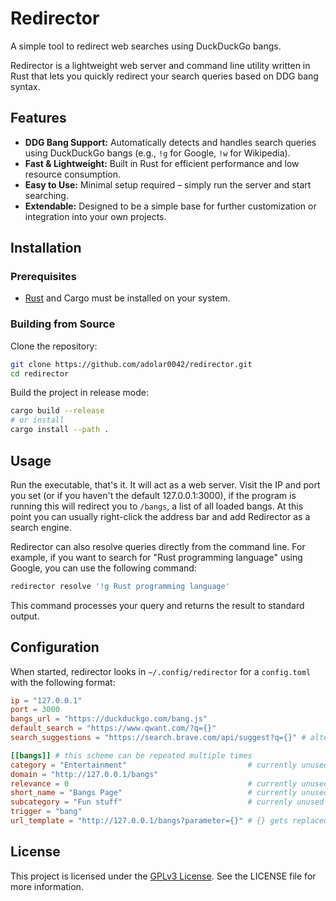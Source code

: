 # Redirector

A simple tool to redirect web searches using DuckDuckGo bangs.

Redirector is a lightweight web server and command line utility written in Rust that lets you quickly redirect your search queries based on DDG bang syntax.

## Features

- **DDG Bang Support:** Automatically detects and handles search queries using DuckDuckGo bangs (e.g., `!g` for Google, `!w` for Wikipedia).
- **Fast & Lightweight:** Built in Rust for efficient performance and low resource consumption.
- **Easy to Use:** Minimal setup required – simply run the server and start searching.
- **Extendable:** Designed to be a simple base for further customization or integration into your own projects.

## Installation

### Prerequisites

- [Rust](https://www.rust-lang.org/) and Cargo must be installed on your system.

### Building from Source

Clone the repository:

```bash
git clone https://github.com/adolar0042/redirector.git
cd redirector
```

Build the project in release mode:

```bash
cargo build --release
# or install
cargo install --path .
```

## Usage

Run the executable, that's it. It will act as a web server.
Visit the IP and port you set (or if you haven't the default 127.0.0.1:3000), if the program is running this will redirect you to `/bangs`, a list of all loaded bangs.
At this point you can usually right-click the address bar and add Redirector as a search engine.

Redirector can also resolve queries directly from the command line. For example, if you want to search for "Rust programming language" using Google, you can use the following command:

```bash
redirector resolve '!g Rust programming language'
```

This command processes your query and returns the result to standard output.

## Configuration

When started, redirector looks in `~/.config/redirector` for a `config.toml` with the following format:

```toml
ip = "127.0.0.1"
port = 3000
bangs_url = "https://duckduckgo.com/bang.js"
default_search = "https://www.qwant.com/?q={}"
search_suggestions = "https://search.brave.com/api/suggest?q={}" # alternatively you can also use Qwant: https://api.qwant.com/v3/suggest/?q={}&client=opensearch

[[bangs]] # this scheme can be repeated multiple times
category = "Entertainment"                           # currently unused, possible values: Entertainment, Multimedia, News, OnlineServices, Research, Shopping, Tech, Translatio,
domain = "http://127.0.0.1/bangs"
relevance = 0                                        # currently unused
short_name = "Bangs Page"                            # currently unused
subcategory = "Fun stuff"                            # currenly unused
trigger = "bang"
url_template = "http://127.0.0.1/bangs?parameter={}" # {} gets replaced with the search term
```

## License

This project is licensed under the [GPLv3 License](LICENSE). See the LICENSE file for more information.
